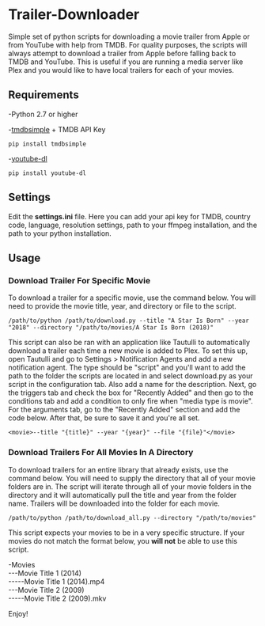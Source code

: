 # Trailer-Downloader
Simple set of python scripts for downloading a movie trailer from Apple or from YouTube with help from TMDB. For quality purposes, the scripts will always attempt to download a trailer from Apple before falling back to TMDB and YouTube. This is useful if you are running a media server like Plex and you would like to have local trailers for each of your movies.

## Requirements
-Python 2.7 or higher

-[tmdbsimple](https://github.com/celiao/tmdbsimple/blob/master/README.rst) + TMDB API Key
```
pip install tmdbsimple
```

-[youtube-dl](https://github.com/rg3/youtube-dl/blob/master/README.md#installation)
```
pip install youtube-dl
```

## Settings
Edit the **settings.ini** file. Here you can add your api key for TMDB, country code, language, resolution settings, path to your ffmpeg installation, and the path to your python installation.

## Usage

### Download Trailer For Specific Movie

To download a trailer for a specific movie, use the command below. You will need to provide the movie title, year, and directory or file to the script.
```
/path/to/python /path/to/download.py --title "A Star Is Born" --year "2018" --directory "/path/to/movies/A Star Is Born (2018)"
```

This script can also be ran with an application like Tautulli to automatically download a trailer each time a new movie is added to Plex. To set this up, open Tautulli and go to Settings > Notification Agents and add a new notification agent. The type should be "script" and you'll want to add the path to the folder the scripts are located in and select download.py as your script in the configuration tab. Also add a name for the description. Next, go the triggers tab and check the box for "Recently Added" and then go to the conditions tab and add a condition to only fire when "media type is movie". For the arguments tab, go to the "Recently Added" section and add the code below. After that, be sure to save it and you're all set.
```
<movie>--title "{title}" --year "{year}" --file "{file}"</movie>
```

### Download Trailers For All Movies In A Directory

To download trailers for an entire library that already exists, use the command below. You will need to supply the directory that all of your movie folders are in. The script will iterate through all of your movie folders in the directory and it will automatically pull the title and year from the folder name. Trailers will be downloaded into the folder for each movie.
```
/path/to/python /path/to/download_all.py --directory "/path/to/movies"
```

This script expects your movies to be in a very specific structure. If your movies do not match the format below, you **will not** be able to use this script.

-Movies  
---Movie Title 1 (2014)  
-----Movie Title 1 (2014).mp4  
---Movie Title 2 (2009)  
-----Movie Title 2 (2009).mkv  

Enjoy!